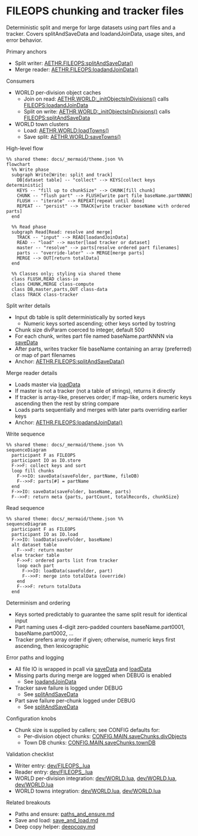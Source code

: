 # FILEOPS chunking and tracker files

Deterministic split and merge for large datasets using part files and a tracker. Covers splitAndSaveData and loadandJoinData, usage sites, and error behavior.

Primary anchors

- Split writer: [AETHR.FILEOPS:splitAndSaveData()](../../dev/FILEOPS_.lua:246)
- Merge reader: [AETHR.FILEOPS:loadandJoinData()](../../dev/FILEOPS_.lua:328)

Consumers

- WORLD per-division object caches
  - Join on read: [AETHR.WORLD:_initObjectsInDivisions()](../../dev/WORLD.lua:1395) calls [FILEOPS:loadandJoinData](../../dev/WORLD.lua:1406)
  - Split on write: [AETHR.WORLD:_initObjectsInDivisions()](../../dev/WORLD.lua:1415) calls [FILEOPS:splitAndSaveData](../../dev/WORLD.lua:1415)
- WORLD town clusters
  - Load: [AETHR.WORLD:loadTowns()](../../dev/WORLD.lua:1529)
  - Save split: [AETHR.WORLD:saveTowns()](../../dev/WORLD.lua:1541)

High-level flow

```mermaid
%% shared theme: docs/_mermaid/theme.json %%
flowchart
  %% Write phase
  subgraph Write[Write: split and track]
    DB[dataset table] -- "collect" --> KEYS[collect keys deterministic]
    KEYS -- "fill up to chunkSize" --> CHUNK[fill chunk]
    CHUNK -- "flush part" --> FLUSH[write part file baseName.partNNNN]
    FLUSH -- "iterate" --> REPEAT[repeat until done]
    REPEAT -- "persist" --> TRACK[write tracker baseName with ordered parts]
  end

  %% Read phase
  subgraph Read[Read: resolve and merge]
    TRACK -- "input" --> READ[loadandJoinData]
    READ -- "load" --> master[load tracker or dataset]
    master -- "resolve" --> parts[resolve ordered part filenames]
    parts -- "override-later" --> MERGE[merge parts]
    MERGE --> OUT[return totalData]
  end

  %% Classes only; styling via shared theme
  class FLUSH,READ class-io
  class CHUNK,MERGE class-compute
  class DB,master,parts,OUT class-data
  class TRACK class-tracker
```

Split writer details

- Input db table is split deterministically by sorted keys
  - Numeric keys sorted ascending; other keys sorted by tostring
- Chunk size divParam coerced to integer, default 500
- For each chunk, writes part file named baseName.partNNNN via [saveData](../../dev/FILEOPS_.lua:155)
- After parts, writes tracker file baseName containing an array (preferred) or map of part filenames
- Anchor: [AETHR.FILEOPS:splitAndSaveData()](../../dev/FILEOPS_.lua:246)

Merge reader details

- Loads master via [loadData](../../dev/FILEOPS_.lua:173)
- If master is not a tracker (not a table of strings), returns it directly
- If tracker is array-like, preserves order; if map-like, orders numeric keys ascending then the rest by string compare
- Loads parts sequentially and merges with later parts overriding earlier keys
- Anchor: [AETHR.FILEOPS:loadandJoinData()](../../dev/FILEOPS_.lua:328)

Write sequence

```mermaid
%% shared theme: docs/_mermaid/theme.json %%
sequenceDiagram
  participant F as FILEOPS
  participant IO as IO.store
  F->>F: collect keys and sort
  loop fill chunks
    F->>IO: saveData(saveFolder, partName, fileDB)
    F-->>F: parts[#] = partName
  end
  F->>IO: saveData(saveFolder, baseName, parts)
  F-->>F: return meta {parts, partCount, totalRecords, chunkSize}
```

Read sequence

```mermaid
%% shared theme: docs/_mermaid/theme.json %%
sequenceDiagram
  participant F as FILEOPS
  participant IO as IO.load
  F->>IO: loadData(saveFolder, baseName)
  alt dataset table
    F-->>F: return master
  else tracker table
    F->>F: ordered parts list from tracker
    loop each part
      F->>IO: loadData(saveFolder, part)
      F-->>F: merge into totalData (override)
    end
    F-->>F: return totalData
  end
```

Determinism and ordering

- Keys sorted predictably to guarantee the same split result for identical input
- Part naming uses 4-digit zero-padded counters baseName.part0001, baseName.part0002, ...
- Tracker prefers array order if given; otherwise, numeric keys first ascending, then lexicographic

Error paths and logging

- All file IO is wrapped in pcall via [saveData](../../dev/FILEOPS_.lua:155) and [loadData](../../dev/FILEOPS_.lua:173)
- Missing parts during merge are logged when DEBUG is enabled
  - See [loadandJoinData](../../dev/FILEOPS_.lua:395)
- Tracker save failure is logged under DEBUG
  - See [splitAndSaveData](../../dev/FILEOPS_.lua:309)
- Part save failure per-chunk logged under DEBUG
  - See [splitAndSaveData](../../dev/FILEOPS_.lua:287)

Configuration knobs

- Chunk size is supplied by callers; see CONFIG defaults for:
  - Per-division object chunks: [CONFIG.MAIN.saveChunks.divObjects](../../dev/CONFIG_.lua:241)
  - Town DB chunks: [CONFIG.MAIN.saveChunks.townDB](../../dev/CONFIG_.lua:242)

Validation checklist

- Writer entry: [dev/FILEOPS_.lua](../../dev/FILEOPS_.lua:246)
- Reader entry: [dev/FILEOPS_.lua](../../dev/FILEOPS_.lua:328)
- WORLD per-division integration: [dev/WORLD.lua](../../dev/WORLD.lua:1395), [dev/WORLD.lua](../../dev/WORLD.lua:1404), [dev/WORLD.lua](../../dev/WORLD.lua:1415)
- WORLD towns integration: [dev/WORLD.lua](../../dev/WORLD.lua:1529), [dev/WORLD.lua](../../dev/WORLD.lua:1541)

Related breakouts

- Paths and ensure: [paths_and_ensure.md](./paths_and_ensure.md)
- Save and load: [save_and_load.md](./save_and_load.md)
- Deep copy helper: [deepcopy.md](./deepcopy.md)